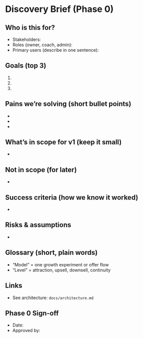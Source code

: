# Discovery Brief (Phase 0)

## Who is this for?
- Stakeholders:
- Roles (owner, coach, admin):
- Primary users (describe in one sentence):

## Goals (top 3)
1.
2.
3.

## Pains we’re solving (short bullet points)
- 
- 
- 

## What’s in scope for v1 (keep it small)
- 

## Not in scope (for later)
- 

## Success criteria (how we know it worked)
- 

## Risks & assumptions
- 

## Glossary (short, plain words)
- “Model” = one growth experiment or offer flow
- “Level” = attraction, upsell, downsell, continuity

## Links
- See architecture: `docs/architecture.md`

## Phase 0 Sign-off
- Date:
- Approved by:
